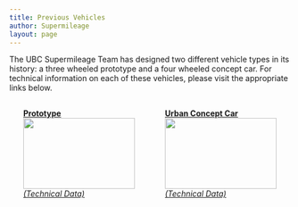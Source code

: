 ```yaml
---
title: Previous Vehicles
author: Supermileage
layout: page
---
```

The UBC Supermileage Team has designed two different vehicle types in its history: a three wheeled prototype and a four wheeled concept car. For technical information on each of these vehicles, please visit the appropriate links below.

<div style="width: 100%; padding-top:15px;">
  <div style="width: 200px; float: left; position: relative; padding-left:25px; padding-bottom:50px;">
    <a href="http://supermileage.ca/team/previous-vehicles/prototype"><strong> Prototype</strong></a><br /> <a href="http://supermileage.ca/team/previous-vehicles/prototype"><img class="alignnone" style="margin: 0px 0px;" title="The Winning Team" src="http://www.supermileage.ca/images/photos/UBCST009_tn.jpg" alt="" width="200" height="127" /></a><br /> <a title="Technical Specifications" href="http://www.sites.mech.ubc.ca/~supermileage/TechnicalSpecs/Technical%20Specifications-Prototype.pdf" target="_blank"><em>(Technical Data)</em></a>
  </div>
  
  <div style="width: 200px; float: right;position: relative;padding-right:25px;">
    <a href="http://supermileage.ca/team/previous-vehicles/urban-concept-car"><strong> Urban Concept Car</strong></a><br /> <a href="http://supermileage.ca/team/previous-vehicles/urban-concept-car"><img class="alignnone" style="margin: 0px 0px;" title="The Argo" src="http://www.supermileage.ca/images/photos/IMG_2027.resize.jpg" alt="" width="200" height="127" /></a><br /> <a title="Technical Specifications" href="http://www.sites.mech.ubc.ca/~supermileage/TechnicalSpecs/Technical%20Specifications-Argo.pdf" target="_blank"><em>(Technical Data)</em></a>
  </div>
</div>